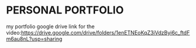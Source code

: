 # PERSONAL PORTFOLIO
 my portfolio
 google drive link for the video:https://drive.google.com/drive/folders/1enETNEoKqZ3iVdzByi6c_ftdFm6au8nL?usp=sharing
